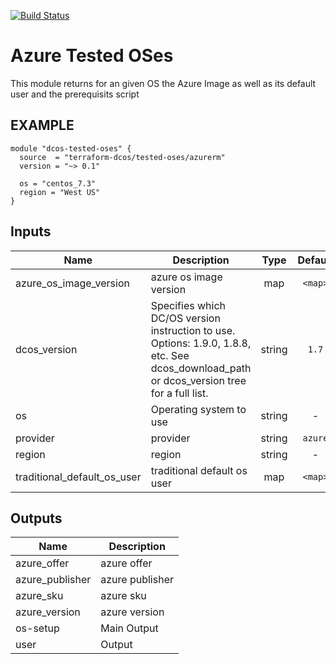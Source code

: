 [![Build Status](https://jenkins-terraform.mesosphere.com/service/dcos-terraform-jenkins/job/dcos-terraform/job/terraform-template-azurerm-tested-oses/job/master/badge/icon)](https://jenkins-terraform.mesosphere.com/service/dcos-terraform-jenkins/job/dcos-terraform/job/terraform-template-azurerm-tested-oses/job/master/)


# Azure Tested OSes
This module returns for an given OS the Azure Image as well as its default user and the prerequisits script


## EXAMPLE

```hcl
module "dcos-tested-oses" {
  source  = "terraform-dcos/tested-oses/azurerm"
  version = "~> 0.1"

  os = "centos_7.3"
  region = "West US"
}
```

## Inputs

| Name | Description | Type | Default | Required |
|------|-------------|:----:|:-----:|:-----:|
| azure_os_image_version | azure os image version | map | `<map>` | no |
| dcos_version | Specifies which DC/OS version instruction to use. Options: 1.9.0, 1.8.8, etc. See dcos_download_path or dcos_version tree for a full list. | string | `1.7` | no |
| os | Operating system to use | string | - | yes |
| provider | provider | string | `azure` | no |
| region | region | string | - | yes |
| traditional_default_os_user | traditional default os user | map | `<map>` | no |

## Outputs

| Name | Description |
|------|-------------|
| azure_offer | azure offer |
| azure_publisher | azure publisher |
| azure_sku | azure sku |
| azure_version | azure version |
| os-setup | Main Output |
| user | Output |

